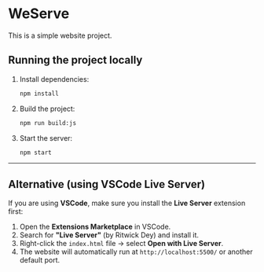 # WeServe

This is a simple website project.

## Running the project locally

1. Install dependencies:
   ```bash
   npm install
   ```
2. Build the project:
   ```bash
   npm run build:js
   ```
3. Start the server:
   ```bash
   npm start
   ```

---

## Alternative (using VSCode Live Server)

If you are using **VSCode**, make sure you install the **Live Server** extension first:

1. Open the **Extensions Marketplace** in VSCode.
2. Search for **"Live Server"** (by Ritwick Dey) and install it.
3. Right-click the `index.html` file → select **Open with Live Server**.
4. The website will automatically run at `http://localhost:5500/` or another default port.

